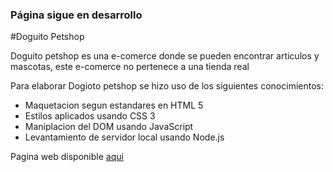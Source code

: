 ### Página sigue en desarrollo
#Doguito Petshop
<p>Doguito petshop es una e-comerce donde se pueden encontrar articulos y mascotas, este e-comerce no pertenece a una tienda real</p>
<p>Para elaborar Dogioto petshop se hizo uso de los siguientes conocimientos:</p>
<ul>
  <li>Maquetacion segun estandares en HTML 5</li>
  <li>Estilos aplicados usando CSS 3</li>
  <li>Maniplacion del DOM usando JavaScript</li>
  <li>Levantamiento de servidor local usando Node.js</li>
</ul>
<p>Pagina web disponible <a href="https://doguito-petshop-sg.netlify.app/" target="blank">aqui</a></p>
